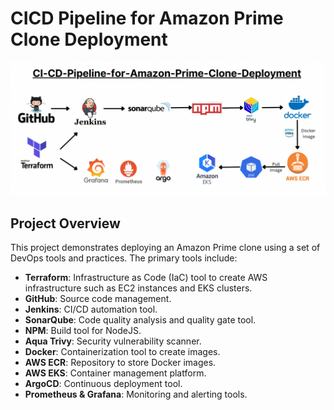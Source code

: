 # CICD Pipeline for Amazon Prime Clone Deployment
![Pipeline_Overview](./src/pipeline.png)

## Project Overview
This project demonstrates deploying an Amazon Prime clone using a set of DevOps tools and practices. The primary tools include:

- **Terraform**: Infrastructure as Code (IaC) tool to create AWS infrastructure such as EC2 instances and EKS clusters.
- **GitHub**: Source code management.
- **Jenkins**: CI/CD automation tool.
- **SonarQube**: Code quality analysis and quality gate tool.
- **NPM**: Build tool for NodeJS.
- **Aqua Trivy**: Security vulnerability scanner.
- **Docker**: Containerization tool to create images.
- **AWS ECR**: Repository to store Docker images.
- **AWS EKS**: Container management platform.
- **ArgoCD**: Continuous deployment tool.
- **Prometheus & Grafana**: Monitoring and alerting tools.
